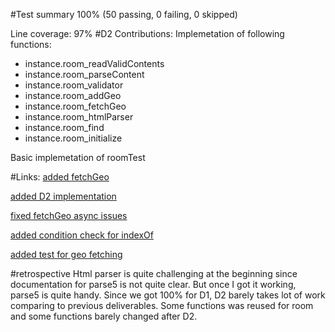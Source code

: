 #Test summary
100% (50 passing, 0 failing, 0 skipped)

Line coverage: 97%
#D2 Contributions:
Implemetation of following functions:

* instance.room_readValidContents
* instance.room_parseContent
* instance.room_validator
* instance.room_addGeo
* instance.room_fetchGeo
* instance.room_htmlParser
* instance.room_find
* instance.room_initialize

Basic implemetation of roomTest

#Links:
[added fetchGeo](https://github.com/CS310-2017Jan/cpsc310project_team78/commit/8abb4a6258d7976548b8859e65e74aa6b874d027)

[added D2 implementation](https://github.com/CS310-2017Jan/cpsc310project_team78/commit/7d94eb04d091af400437f7ba4dc363d9671f084f)

[fixed fetchGeo async issues](https://github.com/CS310-2017Jan/cpsc310project_team78/commit/a1a950391b1ccdd4b6ee6bd41c6e680098bb4b9b)

[added condition check for indexOf](https://github.com/CS310-2017Jan/cpsc310project_team78/commit/6112e03a510d12b18d4c0eb7a348e5e502257306)

[added test for geo fetching](https://github.com/CS310-2017Jan/cpsc310project_team78/commit/ba4bf375166aa2c2e068e9c7d38d81914f2b30dd)


#retrospective
Html parser is quite challenging at the beginning since documentation for parse5 is not quite clear. But once I got it working,
parse5 is quite handy. Since we got 100% for D1, D2 barely takes lot of work comparing to previous deliverables. Some functions
was reused for room and some functions barely changed after D2.

